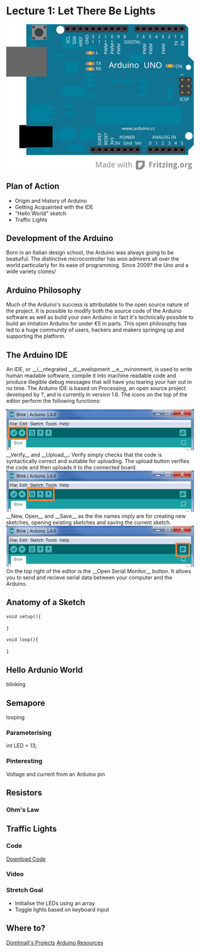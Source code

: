 <!-- Latest compiled and minified CSS & JS -->
<link rel="stylesheet" media="screen" href="https://netdna.bootstrapcdn.com/bootstrap/3.2.0/css/bootstrap.min.css">



# Lecture 1: Let There Be Lights

![Arduino Uno](img/uno.svg "Arduino Uno")

## Plan of Action

 - Origin and History of Arduino
 - Getting Acquainted with the IDE
 - "Hello World" sketch
 - Traffic Lights

## Development of the Arduino

Born in an Italian design school, the Arduino was always going to be beatuiful. The distinctive microcontroller has won admirers all over the world particularly for its ease of programming. Since 2009? the Uno and a wide variety clones/

## Arduino Philosophy
Much of the Arduino's success is attributable to the open source nature of the project. It is possible to modify both the source code of the Arduino software as well as build your own Arduino in fact it's technically possible to build an imitation Arduino for under €5 in parts. This open philosophy has led to a huge community of users, hackers and makers springing up and supporting the platform.

## The Arduino IDE

An IDE, or __i__ntegrated __d__evelopment __e__nvironment, is used to write human readable software, compile it into machine readable code and produce illegible debug messages that will have you tearing your hair out in no time. The Arduino IDE is based on Processing, an open source project developed by ?, and is currently in version 1.6. 
The icons on the top of the editor perform the following functions:

<img src="img/tb1.png" class="img-responsive" alt="Toolbar">
__Verify__ and __Upload__: Verify simply checks that the code is syntactically correct and suitable for uploading. The upload button verifies the code and then uploads it to the connected board.

<img src="img/tb2.png" class="img-responsive" alt="Toolbar">
__New, Open__ and __Save__ as the the names imply are for creating new sketches, opening existing sketches and saving the current sketch. 

<img src="img/tb3.png" class="img-responsive" alt="Toolbar">
On the top right of the editor is the __Open Serial Monitor__ button. It allows you to send and recieve serial data between your computer and the Arduino.

## Anatomy of a Sketch

```
void setup(){
    
}
```

```
void loop(){
    
}
```

## Hello Ardunio World

blinking

## Semapore

looping

### Parameterising

int LED = 13;

### Pinteresting

Voltage and current from an Arduino pin

## Resistors

### Ohm's Law

## Traffic Lights

<object data="img/trafficLights_plus.svg" type="image/svg+xml"></object>
### Code
<code data-gist-id="25f0bfed4db45384c3f6"></code>
<a href="https://gist.github.com/domhnallohanlon/25f0bfed4db45384c3f6/download" class="text-success pull-right">Download Code</a><br>



### Video

[](https://www.youtube.com/watch?v=uR0I9r7ffKc)


### Stretch Goal
 - Initialise the LEDs using an array
 - Toggle lights based on keyboard input

## Where to?

<a href="https://domhnallohanlon.github.io" class="btn btn-primary"> Domhnall's Projects</a>  <a href="https://domhnallohanlon.github.io/arduinonotes" class="btn btn-success"> Arduino Resources</a>

